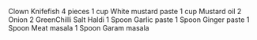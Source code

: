 Clown Knifefish 4 pieces
1 cup White mustard paste
1 cup Mustard oil
2 Onion
2 GreenChilli
Salt
Haldi
1 Spoon Garlic paste
1 Spoon Ginger paste
1 Spoon Meat masala
1 Spoon Garam masala